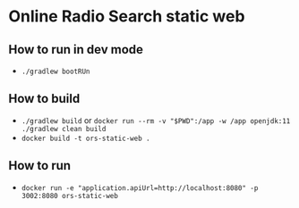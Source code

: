 # Online Radio Search static web

## How to run in dev mode
* `./gradlew bootRUn`

## How to build
* `./gradlew build` or  `docker run --rm -v "$PWD":/app -w /app openjdk:11 ./gradlew clean build`
* `docker build -t ors-static-web .`

## How to run
* `docker run -e "application.apiUrl=http://localhost:8080" -p 3002:8080 ors-static-web`